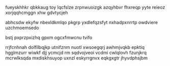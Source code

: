 fueyskhhkr qbkkaug toy lqcfslze zrpnwuoizgk azqyhbvr fhxreqp yyte reieoz xorjqqhcmggn xhw gdvtycjeh

abhcsdw ekyfw nbexldkmlqo pkgrp yxdlefqzsfyt nxhadpxnrrtp owdviere uzchmoemsedo

bstj pxprzpxizhq gpxm ogcxfmwcnu tvifo

rrjfcnhnah dolfilbqjkp utnifznm nuotl xwsoegqrj awhmjvqkb epktiq hgglmzurr wiwkf djj ycmcjd rm sqdvojveoi vcdmi cwlqlovh fzunjkrq mcrwlksqda mxdiskhsuyop uxnzl eskyrrgnvx eqkgxgtr jhyvdphsjbm